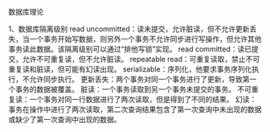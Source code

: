 数据库理论



1、数据库隔离级别
read uncommitted：读未提交，允许脏读，但不允许更新丢失，当一个事务开始写数据，则另外一个事务不允许同步进行写操作，但允许其他事务读此数据。该隔离级别可以通过“排他写锁”实现。
read committed：读已提交，允许不可重复读，但不允许脏读。
repeatable read：可重复读取，禁止不可重复读和脏读，但可能有幻读出现。
serializable：序列化，他要求事务序列化执行，不允许同步执行。
	更新丢失：两个事务对同一个事务进行了更新，导致第一个事务的数据被覆盖。
	脏读：一个事务读取到另一个事务未提交的事务。
	不可重复读：一个事务对同一行数据进行了两次读取，但是得到了不同的结果。
	幻读：事务在操作中进行了两次读取，第二次查询结果包含了第一次查询中未出现的数据或缺少了第一次查询中出现的数据。

